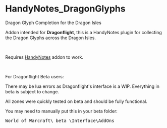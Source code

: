 # HandyNotes_DragonGlyphs
Dragon Glyph Completion for the Dragon Isles

<p>Addon intended for <strong>Dragonflight</strong>, this is a HandyNotes plugin for collecting the Dragon Glyphs across the Dragon Isles.&nbsp;</p>
<p>&nbsp;</p>
<p>Requires <a href="https://www.curseforge.com/wow/addons/handynotes">HandyNotes</a> addon to work.</p>
<p>&nbsp;</p>
<p>For Dragonflight Beta users:</p>
<p>There may be lua errors as Dragonflight's interface is a WIP. Everything in beta is subject to change.</p>
<p>All zones were quickly tested on beta and should be fully functional.</p>
<p>You may need to manually put this in your beta folder:</p>
<pre class="codeStyle">World of Warcraft\_beta_\Interface\AddOns</pre>
<p>&nbsp;</p>
